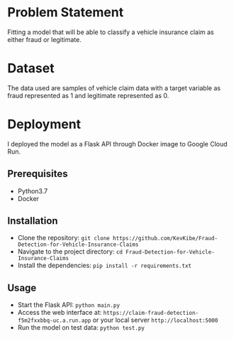 # Problem Statement
Fitting a model that will be able to classify a vehicle insurance claim as either fraud or legitimate.

# Dataset
The data used are samples of vehicle claim data with a target variable as fraud represented as 1 and legitimate represented as 0.

# Deployment
I deployed the model as a Flask API through Docker image to Google Cloud Run.

## Prerequisites
- Python3.7
- Docker
## Installation
- Clone the repository: `git clone https://github.com/KevKibe/Fraud-Detection-for-Vehicle-Insurance-Claims`
- Navigate to the project directory: `cd Fraud-Detection-for-Vehicle-Insurance-Claims`
-  Install the dependencies: `pip install -r requirements.txt`
## Usage
- Start the Flask API: `python main.py`
- Access the web interface at: `https://claim-fraud-detection-f5m2fxxbbq-uc.a.run.app` or your local server `http://localhost:5000`
- Run the model on test data: `python test.py`
   
